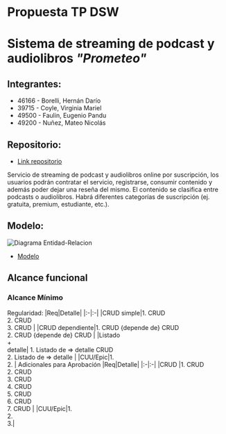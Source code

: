 # Propuesta TP DSW

# Sistema de streaming de podcast y audiolibros *"Prometeo"*

## **Integrantes:**  

- 46166 - Borelli, Hernán Darío
- 39715 - Coyle, Virginia Mariel
- 49500 - Faulin, Eugenio Pandu
- 49200 - Nuñez, Mateo Nicolás

## **Repositorio:**
- [Link repositorio](https://github.com/hdborelli/TP_DSW_CBFN)

Servicio de streaming de podcast y audiolibros online por suscripción, los usuarios podrán contratar el servicio, registrarse, consumir contenido y además poder dejar una reseña del mismo. El contenido se clasifica entre podcasts o audiolibros. Habrá diferentes categorías de suscripción (ej. gratuita, premium, estudiante, etc.). 

## **Modelo:**
![Diagrama Entidad-Relacion](https://github.com/hdborelli/TP_DSW_CBFN/blob/main/Assets/Modelo%20de%20base%20de%20datos.drawio.png)

- [Modelo](https://drive.google.com/file/d/11ACZJqwl76ydJ1UTIr_Lcnx58QASBCiV/view?usp=drive_link)

## Alcance funcional
### Alcance Mínimo
Regularidad:
|Req|Detalle|
|:-|:-|
|CRUD simple|1. CRUD <br>2. CRUD <br>3. CRUD |
|CRUD dependiente|1. CRUD  {depende de} CRUD <br>2. CRUD  {depende de} CRUD |
|Listado<br>+<br>detalle| 1. Listado de  => detalle CRUD <br> 2. Listado de  => detalle |
|CUU/Epic|1.<br>2. |
Adicionales para Aprobación
|Req|Detalle|
|:-|:-|
|CRUD |1. CRUD <br>2. CRUD <br>3. CRUD <br>4. CRUD <br>5. CRUD <br>6. CRUD<br>7. CRUD |
|CUU/Epic|1. <br>2. <br>3.|